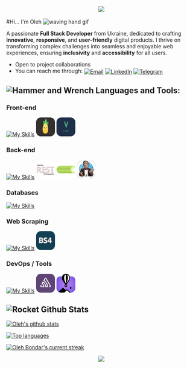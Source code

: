 <p align="center">
     <img src="https://capsule-render.vercel.app/api?type=waving&color=gradient&height=100&section=header"/>
</p>

#Hi... I'm Oleh  <img src="https://user-images.githubusercontent.com/72663882/171687151-bb31c996-c9d2-49c8-b593-734946893b23.gif" alt="waving hand gif" aria-hidden="true" width="40" />

A passionate **Full Stack Developer** from Ukraine, dedicated to crafting **innovative**, **responsive**, and **user-friendly** digital products. I thrive on transforming complex challenges into seamless and enjoyable web experiences, ensuring **inclusivity** and **accessibility** for all users.
- Open to project collaborations
- You can reach me through: <a href="mailto:olegbondarwork@gmail.com" title="Email"><img alt="Email" src="https://img.shields.io/badge/Gmail-D14836?style=for-the-badge&logo=gmail&logoColor=white" height="30" align="center"/></a> <a href="https://www.linkedin.com/in/oleg-bondar-full-stack/"><img  alt="LinkedIn" title="LinkedIn" src="https://img.shields.io/static/v1?message=LinkedIn&logo=linkedin&label=&color=0077B5&logoColor=white&labelColor=&style=for-the-badge" height="30" align="center" /></a> <a href="https://t.me/bondar_olegua" title="Telegram"><img alt="Telegram" src="https://img.shields.io/badge/Telegram-2CA5E0?style=for-the-badge&logo=telegram&logoColor=white" height="30" align="center"/></a>

## <img src="https://raw.githubusercontent.com/Tarikul-Islam-Anik/Animated-Fluent-Emojis/master/Emojis/Objects/Hammer%20and%20Wrench.png" alt="Hammer and Wrench" width="30" height="30" /> **Languages and Tools:**

### Front-end
[![My Skills](https://skillicons.dev/icons?i=html,css,sass,less,js,jquery,vue&perline=7)](#)
<img src="assets/pinia.png" alt="pinia" width="50" height="50" style="border-radius: 25%; display: inline-block;"/>
<img src="assets/vue-router.jpg" alt="vue-router" width="50" height="50" style="border-radius: 25%; display: inline-block;"/>
### Back-end
[![My Skills](https://skillicons.dev/icons?i=python,django,fastapi)](#) <img src="assets/django_rest.png" alt="Django REST" width="50" height="50" style="border-radius: 25%;" /> <img src="assets/celery.png" alt="selery" width="50" height="50" style="border-radius: 25%;" /> <img src="assets/telegram-api.png" alt="telegram-api" width="50" height="50" style="border-radius: 25%;" />

### Databases
[![My Skills](https://skillicons.dev/icons?i=postgres,redis&perline=2)](#)

### Web Scraping 
[![My Skills](https://skillicons.dev/icons?i=selenium)](#) <img src="assets/BeautifulSoup_4.png" alt="BeautifulSoup 4" width="50" height="50" style="border-radius: 25%;"/>

### DevOps / Tools
[![My Skills](https://skillicons.dev/icons?i=docker,github,figma&perline=3)](#) <img src="assets/sentry.jpg" alt="sentry" width="50" height="50" style="border-radius: 25%;"/> <img src="assets/fly-io.png" alt="fly-io" width="50" height="50" style="border-radius: 25%;"/>

## <img src="https://raw.githubusercontent.com/Tarikul-Islam-Anik/Animated-Fluent-Emojis/master/Emojis/Travel%20and%20places/Rocket.png" alt="Rocket" width="30" height="30" /> Github Stats 

 [![Oleh's github stats](https://bad-apple-github-readme.vercel.app/api?username=OlegBondarUA&show_icons=true&count_private=true&line_height=20&icon_color=00b3ff&theme=blue-green&title_color=00b3ff)](#)
 
 [![Top languages](https://github-readme-mwendwa.vercel.app/api/top-langs/?username=OlegBondarUA&layout=compact&count_private=true&theme=blue-green&title_color=00b3ff)](#)

[![Oleh Bondar's current streak](https://streak-stats.demolab.com/?user=OlegBondarUA&count_private=true&theme=blue-green&title_color=00b3ff)](#)

<p align="center">
     <img src="https://capsule-render.vercel.app/api?type=waving&color=gradient&height=100&section=footer"/>
</p>